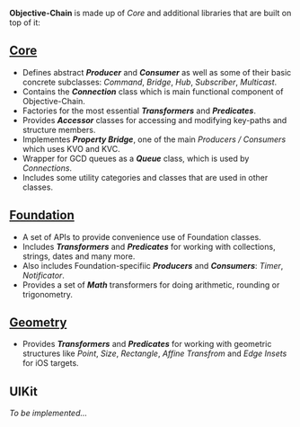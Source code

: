 **Objective-Chain** is made up of *Core* and additional libraries that are built on top of it:

## [Core](./Core)
  - Defines abstract ***Producer*** and ***Consumer*** as well as some of their basic concrete subclasses: *Command*, *Bridge*, *Hub*, *Subscriber*, *Multicast*.
  - Contains the ***Connection*** class which is main functional component of Objective-Chain.
  - Factories for the most essential ***Transformers*** and ***Predicates***.
  - Provides ***Accessor*** classes for accessing and modifying key-paths and structure members.
  - Implementes ***Property Bridge***, one of the main *Producers / Consumers* which uses KVO and KVC.
  - Wrapper for GCD queues as a ***Queue*** class, which is used by *Connections*.
  - Includes some utility categories and classes that are used in other classes.
  
## [Foundation](./Foundation)
  - A set of APIs to provide convenience use of Foundation classes.
  - Includes ***Transformers*** and ***Predicates*** for working with collections, strings, dates and many more.
  - Also includes Foundation-specifiic ***Producers*** and ***Consumers***: *Timer*, *Notificator*.
  - Provides a set of ***Math*** transformers for doing arithmetic, rounding or trigonometry.
  
## [Geometry](./Geometry)
  - Provides ***Transformers*** and ***Predicates*** for working with geometric structures like *Point*, *Size*, *Rectangle*, *Affine Transfrom* and *Edge Insets* for iOS targets.

## UIKit
*To be implemented…*
